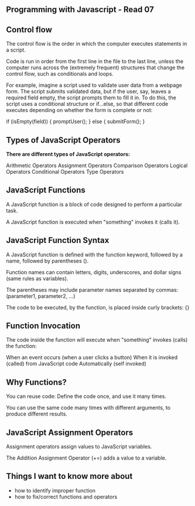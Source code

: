 ## Programming with Javascript - Read 07

## Control flow
The control flow is the order in which the computer executes statements in a script.

Code is run in order from the first line in the file to the last line, unless the computer runs across the (extremely frequent) structures that change the control flow, such as conditionals and loops.

For example, imagine a script used to validate user data from a webpage form. The script submits validated data, but if the user, say, leaves a required field empty, the script prompts them to fill it in. To do this, the script uses a conditional structure or if...else, so that different code executes depending on whether the form is complete or not:

if (isEmpty(field)) {
  promptUser();
} else {
  submitForm();
}

## Types of JavaScript Operators

**There are different types of JavaScript operators:**

Arithmetic Operators
Assignment Operators
Comparison Operators
Logical Operators
Conditional Operators
Type Operators

## JavaScript Functions
A JavaScript function is a block of code designed to perform a particular task.

A JavaScript function is executed when "something" invokes it (calls it).

## JavaScript Function Syntax
A JavaScript function is defined with the function keyword, followed by a name, followed by parentheses ().

Function names can contain letters, digits, underscores, and dollar signs (same rules as variables).

The parentheses may include parameter names separated by commas:
(parameter1, parameter2, ...)

The code to be executed, by the function, is placed inside curly brackets: {}

## Function Invocation
The code inside the function will execute when "something" invokes (calls) the function:

When an event occurs (when a user clicks a button)
When it is invoked (called) from JavaScript code
Automatically (self invoked)

## Why Functions?
You can reuse code: Define the code once, and use it many times.

You can use the same code many times with different arguments, to produce different results.

## JavaScript Assignment Operators
Assignment operators assign values to JavaScript variables.

The Addition Assignment Operator (+=) adds a value to a variable.

## Things I want to know more about

- how to identify improper function
- how to fix/correct functions and operators
